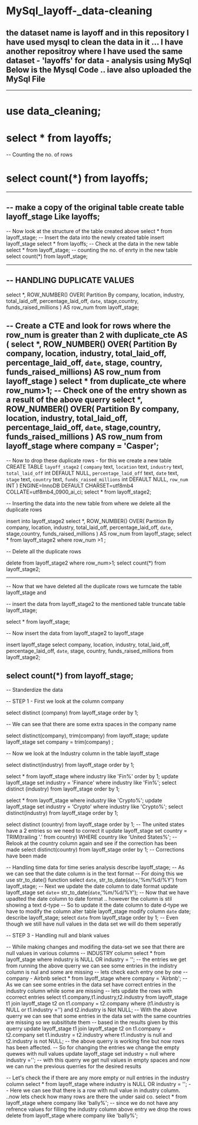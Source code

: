# MySql_layoff-_data-cleaning
the dataset name is layoff and in this repository I have used mysql to clean the data in it ... I have another repositroy where I have used the same dataset - 'layoffs' for data - analysis using MySql
Below is the Mysql Code .. iave also uploaded the MySql File 
------------------------------------------------------------------------------------------------------------------------------------------------------
******************************************************************************************************************************************************
# use data_cleaning;
# select * from layoffs;
-- Counting the no. of rows
# select count(*) from layoffs;
------------------------------------------------------------------------------------
-- make a copy of the original table 
create table layoff_stage
Like layoffs;
-----------------------------------------------------------------------------------
-- Now look at the structure of the table created above 
select * from layoff_stage;
-- Insert the data into the newly created table 
insert layoff_stage
select * from layoffs;
-- Check at the data in the new table 
select * from layoff_stage;
-- counting the no. of enrty in the new table 
select count(*) from layoff_stage;

----------------------------------------------------------------------------------
-- HANDLING DUPLICATE VALUES
----------------------------------------------------------------------------------
select *, 
ROW_NUMBER() OVER(
				  Partition By company, location, industry, total_laid_off, percentage_laid_off, `date`,
							   stage,country, funds_raised_millions
				 ) AS row_num
from layoff_stage;

-- Create a CTE and look for rows where the row_num is greater than 2
with duplicate_cte AS
(
	select *,
    ROW_NUMBER() OVER(
					  Partition By company, location, industry, total_laid_off, percentage_laid_off, `date`,
								    stage, country, funds_raised_millions) AS row_num
	from layoff_stage
)
select * from duplicate_cte where row_num>1;
-- Check one of the entry shown as a result of the above querry 
select *, 
ROW_NUMBER() OVER(
				  Partition By company, location, industry, total_laid_off, percentage_laid_off, `date`,
							   stage,country, funds_raised_millions
				 ) AS row_num
from layoff_stage where company = 'Casper';
------------------------------------------------------------------------------------
-- Now to drop these duplicate rows - for this  we create a new table 
CREATE TABLE `layoff_stage2` (
  `company` text,
  `location` text,
  `industry` text,
  `total_laid_off` int DEFAULT NULL,
  `percentage_laid_off` text,
  `date` text,
  `stage` text,
  `country` text,
  `funds_raised_millions` int DEFAULT NULL,
  `row_num` INT
) ENGINE=InnoDB DEFAULT CHARSET=utf8mb4 COLLATE=utf8mb4_0900_ai_ci;
select * from layoff_stage2;

-- Inserting the data into the new table from where we delete all the duplicate rows

insert into layoff_stage2
select *, 
ROW_NUMBER() OVER(
				  Partition By company, location, industry, total_laid_off, percentage_laid_off, `date`,
							   stage,country, funds_raised_millions
				 ) AS row_num
from layoff_stage;
select * from layoff_stage2 where row_num >1 ;

-- Delete all the duplicate rows

delete from layoff_stage2 where row_num>1;
select count(*) from layoff_stage2;

------------------------------------------------------------------------------------------------------
-- Now that we have deleted all the duplicate rows we turncate the table layoff_stage and 

-- insert the data from layoff_stage2 to the mentioned table 
truncate table layoff_stage;

select * from layoff_stage;

-- Now insert the data from layoff_stage2 to layoff_stage

insert layoff_stage
select company, location, industry, total_laid_off, percentage_laid_off, `date`, stage, country, funds_raised_millions
from layoff_stage2;

select count(*) from layoff_stage;
-----------------------------------------------------------------------------------------------------------------------
-- Standerdize the data 

-- STEP 1 - First we look at the column company

select distinct (company) from layoff_stage order by 1;

-- We can see that there are some extra spaces  in the company name 

select distinct(company), trim(company) from layoff_stage;
update layoff_stage
set company = trim(company) ;

-- Now we look at the Industry column in the table layoff_stage

select distinct(industry) from layoff_stage order by 1;

select * from layoff_stage where industry like 'Fin%' order by 1;
update layoff_stage
set industry = 'Finance' 
where industry like 'Fin%';
select distinct (industry) from layoff_stage order by 1;

select * from layoff_stage where industry like 'Crypto%';
update layoff_stage
set industry = 'Crypto'
where industry like 'Crypto%';
select distinct(industry) from layoff_stage order by 1;

select distinct (country) from layoff_stage order by 1;
-- The united states have a 2 entries so we need to correct it 
update layoff_stage
set country = TRIM(trailing '.' from country)
WHERE country like 'United States%';
-- Relook at the country column again and see if the correction has been made 
select distinct(country) from layoff_stage order by 1; -- Corrections have been made
 
 
 -- Handling time data for time series analysis
 describe layoff_stage;
 -- As we can see that the date column is in the text format
 -- For doing this we use str_to_date() function
 select `date`,
 str_to_date(`date`,'%m/%d/%Y') from layoff_stage;
 -- Next we update the date column to date format 
 update layoff_stage
 set `date`= str_to_date(`date`,'%m/%d/%Y');
 -- Now that we have upadted the date column to date format .. however the column is stil showing a text d-type 
 -- So to update it the date column to date d-type we have to modify the column 
 alter table layoff_stage
 modify column `date` date;
 describe layoff_stage;
select `date` from layoff_stage order by 1; -- Even though we still have null values in the data set we will do them seperatly 

-- STEP 3 - Handling null and blank values

-- While making changes and modifing the data-set we see that there are null values in various columns
-- INDUSTRY column 
select * from layoff_stage
where industry is NULL 
OR
industry = '';
-- the entries we get from running the above querry we can see some entries in the indistry column is nul and some are missing
-- lets check each entry one by one 
-- company - Airbnb
select * from layoff_stage 
where company = 'Airbnb';
-- As we can see some entries in the data set have correct entries in the industry column while some are missing 
-- lets update the rows with ccorrect entries
select t1.company,t1.industry,t2.industry
from layoff_stage t1
join layoff_stage t2
on
t1.company = t2.company
where (t1.industry is NULL  or t1.industry ='')
and t2.industry is Not NULL;
-- With the above querry we can see that some entries in the data set with the same countries are missing so we subsititute them 
-- based in the results given by this querry
update layoff_stage t1
join  layoff_stage t2 
on t1.company = t2.company
set t1.industry = t2.industry
where t1.industry is null
and t2.industry is not NULL;
-- the above querry is working fine but now rows has been affected. 
--  So for changing the entries we change the empty quewes with null values
update layoff_stage
set industry = null
where industry ='';
-- with this querry we get null values in empty spaces and now we can run the previous querries for the desired results 

-- Let's check the if there are any more  empty or null entries in the industry column 
select * from layoff_stage
where industry is NULL 
OR
industry = '';
-- Here we can see that there is a row with null value in industry column. ..now lets check how many rows are there the under said co.
select * from layoff_stage
where company like 'bally%';
-- since we do not have any refrence values for filling the industry column above entry we drop the rows
delete from layoff_stage
where company like 'bally%';



